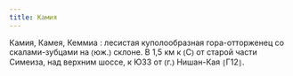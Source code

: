 ```yaml
---
title: Камия
---
```


Камия, Камея, Кеммиа
: лесистая куполообразная гора-отторженец со скалами-зубцами на ⦅юж.⦆ склоне. В 1,5 км к ⦅С⦆ от старой части Симеиза, над верхним шоссе, к ЮЗЗ от ⦅г.⦆ Нишан-Кая ⦃Г12⦄.
